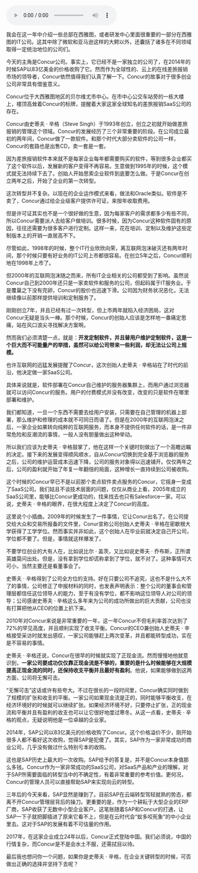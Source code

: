 <audio title="011 _ 在线差旅报销鼻祖Concur：在转型中获得发展" src="https://static001.geekbang.org/resource/audio/e4/f7/e428cd23318e3dab1b2f60d5aee62af7.mp3" controls="controls"></audio> 
<p>我会在这一年中介绍一些总部在西雅图，或者研发中心里面很重要的一部分在西雅图的IT公司。这其中除了微软和亚马逊这样的大鳄以外，还囊括了诸多在不同领域取得一定统治地位的公司们。</p>
<p>今天的主角是Concur公司。事实上，它已经不是一家独立的公司了，在2014年的时候SAP以83亿美金的价格收购了它。然而作为全球性的、云上的在线差旅报销市场的领导者，Concur依然值得我们认真了解一下。Concur的故事对于很多创业公司非常具有借鉴意义。</p>
<p>Concur位于大西雅图地区的贝尔维尤市中心。在市中心公交车站旁的一栋大楼上，楼顶高耸着Concur的标牌，提醒着大家这家全球知名的差旅报销SaaS公司的存在。</p>
<p>Concur由史蒂夫 · 辛格（Steve Singh）于1993年创立，创立之初就开始做差旅报销的管理这个领域。Concur的发展经历了三个非常重要的阶段。在公司成立最初的两年间，Concur做了一款软件。和那个时代大部分卖软件的公司一样，Concur的套路也是出售CD，卖一套是一套。</p>
<p>因为差旅报销软件本来就不是每家企业每年都需要购买的软件，等到很多企业都买了这个软件以后，发展新的客户变得不再容易。生意做到1995年的时候，这个模式就无法持续下去了。创始人开始思索企业软件到底要怎么做。于是Concur在创立两年之后，开始了企业的第一次转型。</p>
<!-- [[[read_end]]] -->
<p>这次转型并不复杂。以现在的企业运作模式来看，做法和Oracle类似。软件是不卖了，Concur通过给企业级客户提供许可证，来按年收取费用。</p>
<p>但是许可证其实也不是一个很好做的生意，因为每家客户的需求都多少有些不同，所以Concur需要派人去给客户做培训。很多时候，因为Concur这种软件固有的原因，往往还需要为很多客户进行定制。这样一来，花在培训、定制以及维护这些定制版本上的开销一直居高不下。</p>
<p>尽管如此，1998年的时候，整个IT行业欣欣向荣，离互联网泡沫破灭还有两年时间，那个时候只要有好业务的IT公司上市都很容易。在创立5年之后，Concur顺利地在1998年上市了。</p>
<p>但2000年的互联网泡沫随之而来，所有IT企业相关的公司都受到了影响。虽然说Concur自己到2000年还只是一家卖软件和服务的公司，但起码属于IT服务业。于是覆巢之下没有完卵，Concur的股价也迅速下滑。公司因为财务状况恶化，无法继续像以前那样提供培训和定制服务了。</p>
<p>刚刚创立7年，并且已经有过一次转型，但上市两年就陷入经济困局，这对Concur无疑是当头一棒。那个时候，Concur的创始人应该是怎样地一番痛定思痛，站在风口浪尖寻找解决方案啊。</p>
<p>然而我们必须清楚一点，就是：<strong>开发定制软件，并且替用户维护定制软件，这是一个巨大而不可能量产的举措，虽然可以给公司带来一些利润，却无法让公司上规模。</strong></p>
<p>也许互联网的迅猛发展提醒了Concur，这次创始人史蒂夫 · 辛格站在了时代的前沿，他决定做一家SaaS公司。</p>
<p>具体来说就是，软件部署在Concur自己维护的服务器集群上，而用户通过浏览器就可以访问Concur的服务。用户的付费模式并没有改变，改变的只是软件在哪里部署和维护。</p>
<p>我们都知道，一旦一个东西不需要去给用户安装，只需要在自己管理的机器上部署，那么维护和修理的成本就不可同日而语了。但是在2000年的互联网泡沫之后，一家企业如果转向纯粹的互联网服务，而本身不提供任何软件的话，是一件非常危险和反潮流的事情，一般人没有胆量做出这种举动。</p>
<p>所以我们应该为史蒂夫 · 辛格鼓掌了，他在这样一个关键时刻做出了一个高瞻远瞩的决定。接下来的发展变得顺风顺水，自从Concur切换到完全基于浏览器的服务之后，公司的维护运营成本迅速下降，公司的服务对象得以迅速铺开。仅仅两年之后，公司的盈利就开始了年复一年翻倍的局面，这种增长一直持续到公司被收购。</p>
<p>这个时候的Concur早已不是以前那个卖点软件卖点服务的Concur，它摇身一变成了SaaS公司。我们姑且不谈技术层面的问题，仅仅从商业上看，2005年成立的SaaS公司里，能够比Concur更成功的，找来找去也只有Salesforce一家。可以说，史蒂夫 · 辛格的眼界，在很大程度上决定了Concur的高度。</p>
<p>这里说个小插曲。2009年的时候发生了一件事情，它让Conur出名了。在公司提交给大众和交易所报备的文件里，Conur宣称公司创始人史蒂夫 · 辛格在密歇根大学获得了工学学位。然而事实并非如此，这个创始人在毕业前就决定自己开公司，学位都不要了。但是，事情就这样爆发了。</p>
<p>不要学位创业的大有人在，比如说比尔 · 盖茨，又比如说史蒂夫 · 乔布斯，正所谓英雄莫问出处。但是，没有拿到学位却谎称拿到了学位，就不对了。这种事情可大可小，当然主要还是看董事会了。</p>
<p>史蒂夫 · 辛格得到了公司全方位的支持。好在只要公司不追究，这也不是什么大不了的事情，公司修正了申报材料的同时，也发表声明表示：整个公司的董事会和管理层都信任这位领导人的能力，至于有没有学位，都不影响这位领导人对公司的领导；公司感谢史蒂夫 · 辛格这么多年来为公司的成功所做出的巨大贡献，公司也没有打算把他从CEO的位置上扒下来。</p>
<p>2010年对Concur来说是非常重要的一年，这一年Concur不但毛利率首次达到了72%的罕见高度，并且顺利实现了收支平衡。Concur的CEO兼创始人史蒂夫 · 辛格接受采访时就发出感叹，一家公司能够赶上两次变革，并且都能转型成功，实在是不容易的事情。</p>
<p>史蒂夫 · 辛格还说，Concur在很早的时候就实现了正现金流。然而慢慢地他就意识到，<strong>一家公司要成功仅仅靠正现金流是不够的，重要的是什么时候能够在大规模提高正现金流的同时，还保持收支平衡并且最好有盈利</strong>。他说，如果能够做到这两方面，公司将无懈可击。</p>
<p>“无懈可击”这话或许有些夸大。不过在很长的一段时间里，Concur确实同时做到了规模的扩张和收支的平衡。一家公司如果现金流是正的，同时能够平衡收支，在经济环境好的时候就可以继续扩张。如果经济环境不好，只要停止扩张，正的现金流和平衡并且有盈利的收支也可以让它很好地度过寒冬。从这一点看，史蒂夫 · 辛格的观点，无疑说明他是一位卓越的企业家。</p>
<p>2014年，SAP公司以83亿美元的价格收购了Concur。这个价格溢价不少，刚开始很多人都不看好这次收购，觉得SAP是犯傻了。其实，SAP作为一家非常成功的商业公司，几乎没有做过什么特别亏本的收购。</p>
<p>这也是SAP历史上最大的一次收购。SAP给予的答复是，并不是Concur本身值那么多钱。Concur作为一家非常成功的SaaS公司，对SaaS产品和产业的理解，对于SAP所需要面临的转型当中的不确定性，有着非常重要的参考价值。更何况，Concur的管理人员可以直接帮助SAP来实现向云的转型。</p>
<p>三年后的今天来看，SAP显然是赚到了。目前SAP在云端转型驾轻就熟的势态，都离不开Concur管理层背后的操刀。更重要的是，作为一个耕耘于大型企业的ERP厂商，SAP收获了无数中小型企业客户。这笔账随着SAP和Concur的打通，让SAP一下子就把脚插进了原来它看不上，但是在云时代会“蚁多咬死象”的中小企业里去。这对于SAP的发展有着不可估量的作用。</p>
<p>2017年，在这家企业成立24年以后，Concur正式登陆中国。我们必须说，中国的行情复杂，而Concur是不是会水土不服，还需拭目以待。</p>
<p>最后我也想问你一个问题，如果你是史蒂夫 · 辛格，在企业关键转型的时候，可否做出正确的选择并坚持下去呢？</p>
<p></p>

